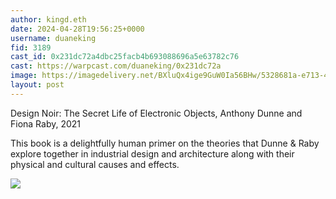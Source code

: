 ```yaml
---
author: kingd.eth
date: 2024-04-28T19:56:25+0000
username: duaneking
fid: 3189
cast_id: 0x231dc72a4dbc25facb4b693088696a5e63782c76
cast: https://warpcast.com/duaneking/0x231dc72a
image: https://imagedelivery.net/BXluQx4ige9GuW0Ia56BHw/5328681a-e713-4084-3bed-3da51714a300/original
layout: post
---
```

Design Noir: The Secret Life of Electronic Objects, Anthony Dunne and Fiona Raby, 2021  
  
This book is a delightfully human primer on the theories that Dunne & Raby explore together in industrial design and architecture along with their physical and cultural causes and effects.  

![](https://imagedelivery.net/BXluQx4ige9GuW0Ia56BHw/5328681a-e713-4084-3bed-3da51714a300/original)